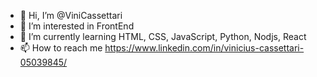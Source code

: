 - 👋 Hi, I’m @ViniCassettari
- 👀 I’m interested in FrontEnd
- 🌱 I’m currently learning HTML, CSS, JavaScript, Python, Nodjs, React
- 📫 How to reach me https://www.linkedin.com/in/vinicius-cassettari-05039845/

